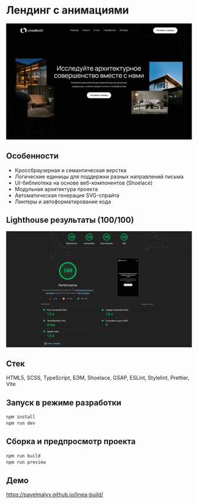 # Лендинг с анимациями

![Демонстрация интерфейса](assets/demo.png)

## Особенности

- Кроссбраузерная и семантическая верстка
- Логические единицы для поддержки разных направлений письма
- UI-библиотека на основе веб-компонентов (Shoelace)
- Модульная архитектура проекта
- Автоматическая генерация SVG-спрайта
- Линтеры и автоформатирование кода

## Lighthouse результаты (100/100)

![Lighthouse](assets/lighthouse.png)

## Стек

HTML5, SCSS, TypeScript, БЭМ, Shoelace, GSAP, ESLint, Stylelint, Prettier, Vite

## Запуск в режиме разработки

```bash
npm install
npm run dev
```

## Сборка и предпросмотр проекта

```bash
npm run build
npm run preview
```

## Демо

https://pavelmalyv.github.io/linea-build/
